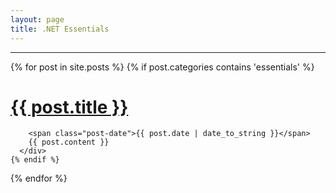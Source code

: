 ```yaml
---
layout: page
title: .NET Essentials
---
```


<div class="posts">
  <hr />
  {% for post in site.posts %}
    {% if post.categories contains 'essentials' %}
       <div class="post">
        <h1 class="post-title">
          <a href="{{ post.url }}"  onclick="ga('send', 'event', 'Mine', 'Open-{{ post.title }}', '{{ post.url }}}', 10, { 'nonInteraction': 1 });">
            {{ post.title }}
          </a>
        </h1>

        <span class="post-date">{{ post.date | date_to_string }}</span>
        {{ post.content }}
      </div>
    {% endif %}
  {% endfor %}
</div>
